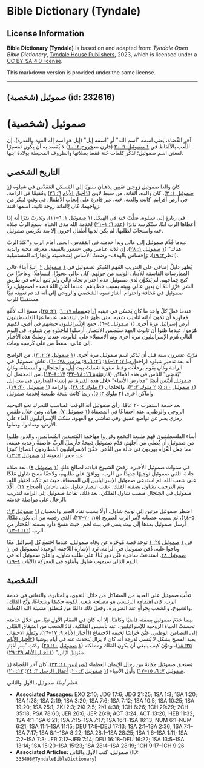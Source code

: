 # Bible Dictionary (Tyndale)

## License Information

**Bible Dictionary (Tyndale)** is based on and adapted from: _Tyndale Open Bible Dictionary_, [Tyndale House Publishers](https://tyndaleopenresources.com/), 2023, which is licensed under a [CC BY-SA 4.0 license](https://creativecommons.org/licenses/by-sa/4.0/legalcode.en).

This markdown version is provided under the same license.



--------------------------------

## صموئيل (شخصية) (id: 232616)

صموئيل (شخصية)
==============

آخر القُضاة، يَعني اسمه "اسم الله" أو "اسمه إيل" (إيل هو اسم إله القوة والقدرة). إن اللِّعب بالألفاظ في [١ صموئيل ١: ٢٠](https://ref.ly/1Sam1:20) (قارن مع[خروج ٢: ١٠](https://ref.ly/Exod2:10)) لا يُقصد به أن يكون تفسيرًا لمعنى اسم صموئيل؛ تُذكِّر كلمات حَنة فقط بصلاتها والظروف المحيطة بولادة ابنها.

التاريخ الشخصي
--------------

كان والدا صموئيل زوجين تقيين يذهبان سنويًا إلى المَسكن المُقدَّس في شيلوه ([١ صموئيل ١: ٣](https://ref.ly/1Sam1:3)). كان والده، ألقانة، من سبط لاوي ([١](https://ref.ly/1Chr6:26)[أخبار الأيام](https://ref.ly/1Chr29:29) [٦: ٢٦](https://ref.ly/1Chr6:26)) ومُقيمًا في الرامة، في أرض أفرايم. كانت والدته، حَنة، غير قادرة على إنجاب الأطفال في وقتٍ مُبكر من زواجهما. كان لِألقانة زوجة ثانية، اسمها فَننة.

في زيارةٍ إلى شيلوه، صَلَّتْ حَنة في الهيكل ([١](https://ref.ly/1Sam4:1-1Sam6:21) [صموئيل](https://ref.ly/1Sam1:3) [١: ٦–١١](https://ref.ly/1Sam1:6-1Sam1:11))، ونَذرتْ نذرًا أنه إذا أعطاها الرب ابنًا، ستُكرسه نذيرًا ([عدد ٦: ١–٢١](https://ref.ly/Num6:1-Num6:21)) لِخدمة الله مدى الحياة. سمعَ الربُ صلاة حَنة واستجابَ لطلبها. لم يكن لديها أطفال آخرون إلا بعد تكريس صموئيل.

عندما قُدِّمَ صموئيل إلى عالي وبدأ خدمته في المَقدس، انحنى أمام الرب و"عَبَدَ الربَ هناك" ([١](https://ref.ly/1Sam4:1-1Sam6:21) [صموئيل](https://ref.ly/1Sam1:3) [١: ٢٨](https://ref.ly/1Sam1:28)). إن ثلاثة عناصر وهي \-شعور بالقيمة، معرفة محبة والديه (انظر[٢: ١٩](https://ref.ly/1Sam2:19))، وَإحساس بالهدف\- وضعتْ الأساس لِشخصيته وإنجازاته المستقبلية.

يَظهر دليلٌ إضافي على التدريب المُهم المُبكر لصموئيل في [١](https://ref.ly/1Sam4:1-1Sam6:21) [صموئيل](https://ref.ly/1Sam1:3) [٢](https://ref.ly/1Sam2:1-1Sam2:36). اتبعَ أبناءُ عالي الممارسات الفاسقة للأديان الوثنية من حولهم. كان عالي عجوزًا، مُتساهلًا، وعاجزًا عن كبح جِماحهم. لم يَتكوَّن لدى صموئيل عدم احترام تجاه عالي ولم يَتبع أبناءه في طريق الشر. قرَّرَ اللهُ أن يَدين عالي وبيته بسبب خطاياهم. عندما أَعلنَ اللهُ قصده لصموئيل، ردَّ صموئيل في مَخافة واحترام. أشارَ نموه الشخصي والروحي إلى أنه قد تم تعيينه نبيًا مستقبليًا للرب.

عندما فعلَ كلُ واحد ما كان يَحسُن في عينيه (راجع[قضاة ١٧: ٦](https://ref.ly/Judg17:6)؛ [٢١: ٢٥](https://ref.ly/Judg21:25))، سمحَ الله لأُمَّةٍ مُجاوِرة أن تكون أداته لتأديب شعبه، حتى ظَهرَ قاضٍ لينقذهم. عندما غزا الفلسطينيون أرض إسرائيل مرة أخرى ([١](https://ref.ly/1Sam4:1-1Sam6:21) [صموئيل](https://ref.ly/1Sam1:3) [٤–٦](https://ref.ly/1Sam4:1-1Sam6:21))، جمع الإسرائيليون جيشهم في أفيق، لكنهم هُزموا. عندما ظنوا أن تابوت العهد سيَضمن الانتصار، أرسلوا ليأخذوه مِن شيلوه. في اليوم التالي هُزم الإسرائيليون مرة أخرى وتم الاستيلاء على التابوت. عندما وصلتْ هذه الأخبار إلى عالي، سقطَ من على كُرسيه ومات.

مَرَّتْ عشرون سنة قبل أن يُذكر اسم صموئيل مرة أخرى ([١](https://ref.ly/1Sam4:1-1Sam6:21) [صموئيل](https://ref.ly/1Sam1:3) [٧: ٢، ٣](https://ref.ly/1Sam7:2-1Sam7:3)). من الواضح أنه بعد تدمير شيلوه (راجع[إرميا ٧: ١٢–١٤](https://ref.ly/Jer7:12-Jer7:14)؛ [٢٦: ٦، ٩](https://ref.ly/Jer26:6)؛ [مزمور ٧٨: ٦٠](https://ref.ly/Ps78:60))، عاش صموئيل في الرامة وكان يقوم برحلات وعظ سنوية شملتْ بيت إيل، والجلجال، والمصفاة، وكان "يَقضي" للناس في هذه الأماكن (قارن[تثنية ١٦: ١٨–٢٢](https://ref.ly/Deut16:18-Deut16:22)؛ [١٧: ٨–١٣](https://ref.ly/Deut17:8-Deut17:13)). من المحتمل أن صموئيل أَسَّسَ أيضًا "مدارس الأنبياء" خلال هذه الفترة. تم إنشاء المدارس في بيت إيل ([١](https://ref.ly/1Sam4:1-1Sam6:21) [صموئيل](https://ref.ly/1Sam1:3) [١٠: ٥](https://ref.ly/1Sam10:5)؛ [٢ ملوك ٢: ٣](https://ref.ly/2Kgs2:3))، والجلجال ([٢ ملوك ٤: ٣٨](https://ref.ly/2Kgs4:38))، والرامة ([١](https://ref.ly/1Sam4:1-1Sam6:21) [صموئيل](https://ref.ly/1Sam1:3) [٢٠: ١٩](https://ref.ly/1Sam19:20))، وأماكن أخرى ([٢ ملوك ٢: ٥](https://ref.ly/2Kgs2:5))، ربما كانت نتيجة طبيعية لِخدمة صموئيل.

بعد خدمة استمرت ٢٠ عامًا، رأى صموئيل أنه الوقت المناسب للتحرك نحو التوحيد الروحي والوطني. عقد اجتماعًا في المصفاة ([١](https://ref.ly/1Sam4:1-1Sam6:21) [صموئيل](https://ref.ly/1Sam1:3) [٧](https://ref.ly/1Sam7:1-1Sam7:17)). هناك، ومن خلال طقسٍ رمزي يعبر عن تواضع عميق وفي تماشي مع العهود، سكبَ الإسرائيليون الماء على الأرض، وصاموا، وصلوا.

أساء الفلسطينيون فَهمَ طبيعة التجمع وقرروا مهاجمة المُتعبدين المُسالمين، والذين طلبوا من صموئيل أن يُصلي من أجلهم. قدَّمَ صموئيل ذبيحةً فأرسلَ الربُ عاصفةً رعدية عنيفة، مما جعل الغُزاة يهربون في حالة من الذُعر. حقَّقَ الإسرائيليون المُطاردون انتصارًا كبيرًا عند حجر المعونة ([١](https://ref.ly/1Sam4:1-1Sam6:21) [صموئيل](https://ref.ly/1Sam1:3) [٧: ١٢](https://ref.ly/1Sam7:12)).

في سنوات صموئيل الأخيرة، رفضَ الشيوخ قيادته لصالح مَلكٍ ([١](https://ref.ly/1Sam4:1-1Sam6:21) [صموئيل](https://ref.ly/1Sam1:3) [٨](https://ref.ly/1Sam8:1-1Sam8:22)). بعد صلاة جادة، تلقى صموئيل توجيهًا جديدًا من الرب، ووافقَ على طلبهم، ولاحقًا مسح شاول مَلكًا على شعب الله. ثم استدعى صموئيل الإسرائيليين إلى المصفاة، حيث تم تأكيد اختيار الله، وتم الترحيب بشاول بصفته المَلك. عقب انتصار شاول على ناحاش (أصحاح [١١](https://ref.ly/1Sam11:1-1Sam11:15))، أكَّدَ صموئيل في الجلجال منصب شاول المَلكي. بعد ذلك، تقاعدَ صموئيل إلى الرامة لتدريب الرجال على مواصلة خدمته.

اضطر صموئيل مرتين إلى توبيخ شاول، أولًا بسبب نفاد الصبر والعصيان ([١](https://ref.ly/1Sam4:1-1Sam6:21) [صموئيل](https://ref.ly/1Sam1:3) [١٣: ٥–١٤](https://ref.ly/1Sam13:5-1Sam13:14))، ثم بسبب عصيانه لأمر الرب الصريح ([١٥: ٢٠–٢٣](https://ref.ly/1Sam15:20-1Sam15:23))، الذي رفضه من أن يكون مَلكًا. أُرسل صموئيل بعدها إلى بيت يسى في بيت لحم، حيث مَسحَ داود بصفته المُختار من الرب ([١٦: ١–١٣](https://ref.ly/1Sam16:1-1Sam16:13)).

في [١](https://ref.ly/1Sam4:1-1Sam6:21) [صموئيل](https://ref.ly/1Sam1:3) [٢٥: ١](https://ref.ly/1Sam25:1) توجد قصة مُوجَزة عن وفاة صموئيل، عندما اجتمعَ كل إسرائيل معًا وناحوا عليه. دُفن صموئيل في الرامة. تَرِد الإشارة اللاحقة الوحيدة لصموئيل في [١ صموئيل ٢٨](https://ref.ly/1Sam28:1-1Sam28:25). استدعتْ ساحرة عَيْن دور بُناءً على طلب شاول، وأَعلنَ صموئيل أنه في اليوم التالي سيموت شاول وأبناؤه في المعركة (الآيات [٤–١٩](https://ref.ly/1Sam28:4-1Sam28:19)).

الشخصية
-------

تَغلَّبَ صموئيل على العديد من المشاكل من خلال التقوى، والمثابرة، والتفاني في خدمة الرب. كان اهتمامه الرئيسي هو مصلحة شعبه. لكونه حكيمًا وشجاعًا، وَبَّخَ المَلك، والشيوخ، والشعب بِجرأةٍ عند الضرورة، وفعلَ ذلك دائمًا من مُنطلق مشيئة الله المُعلَنة.

بينما خَدَمَ صموئيل بصفته قاضيًا وكاهنًا، إلا أنه كان في المقام الأول نبيًا. من خلال خدمته تحسنتْ الحياة الروحية للإسرائيليين. عند تأسيس المَلكية، قادَ الشعب من الشقاق القَبَلي إلى التضامن الوطني. عَيَّنَ حُراسًا لخيمة الاجتماع ([1](https://ref.ly/1Chr9:17-1Chr9:26)[أخبار الأيام](https://ref.ly/1Chr29:29) [٩: ١٧–٢٦](https://ref.ly/1Chr9:17-1Chr9:26))، ونَظَّمَ الاحتفال بعيد الفصح بشكل لا يُنسى لدرجة أنه كان لا يزال يُتحدث عنه في أيام يوشيا ([٢](https://ref.ly/2Chr35:18)[أخبار الأيام](https://ref.ly/1Chr29:29) [٣٥: ١٨](https://ref.ly/2Chr35:18))، ودوَّنَ كيف ينبغي أن يكون المَلك ومملكته ([١](https://ref.ly/1Sam4:1-1Sam6:21) [صموئيل](https://ref.ly/1Sam1:3) [١٠: ٢٥](https://ref.ly/1Sam10:25))، وكَتَبَ "سِفْرِ أَخْبَارِ صَمُوئِيلَ ٱلرَّائِي" ([١ أخبار الأيام ٢٩: ٢٩](https://ref.ly/1Chr29:29)).

يَستحق صموئيل مكانةً بين رجال الإيمان العظماء ([عبرانيين ١١: ٣٢](https://ref.ly/Heb11:32)). كان آخر القُضاة ([١](https://ref.ly/1Sam4:1-1Sam6:21) [صموئيل](https://ref.ly/1Sam1:3) [٧: ٦، ١٥–١٧](https://ref.ly/1Sam7:6)) وأول الأنبياء ([١](https://ref.ly/1Sam4:1-1Sam6:21) [صموئيل](https://ref.ly/1Sam1:3) [٣: ٢٠](https://ref.ly/1Sam3:20)؛ [أعمال الرسل ٣: ٢٤](https://ref.ly/Acts3:24)؛ [١٣: ٢٠](https://ref.ly/Acts13:20)).

*انظر أيضًا* صموئيل، الأول والثاني.

* **Associated Passages:** EXO 2:10; JDG 17:6; JDG 21:25; 1SA 1:3; 1SA 1:20; 1SA 1:28; 1SA 2:19; 1SA 3:20; 1SA 7:6; 1SA 7:12; 1SA 10:5; 1SA 10:25; 1SA 19:20; 1SA 25:1; 2KI 2:3; 2KI 2:5; 2KI 4:38; 1CH 6:26; 1CH 29:29; 2CH 35:18; PSA 78:60; JER 26:6; JER 26:9; ACT 3:24; ACT 13:20; HEB 11:32; 1SA 4:1–1SA 6:21; 1SA 7:15–1SA 7:17; 1SA 16:1–1SA 16:13; NUM 6:1–NUM 6:21; 1SA 11:1–1SA 11:15; DEU 17:8–DEU 17:13; 1SA 2:1–1SA 2:36; 1SA 7:1–1SA 7:17; 1SA 8:1–1SA 8:22; 1SA 28:1–1SA 28:25; 1SA 1:6–1SA 1:11; 1SA 7:2–1SA 7:3; JER 7:12–JER 7:14; DEU 16:18–DEU 16:22; 1SA 13:5–1SA 13:14; 1SA 15:20–1SA 15:23; 1SA 28:4–1SA 28:19; 1CH 9:17–1CH 9:26
* **Associated Articles:** صموئيل، كتب الأول والثاني (ID: `335498@TyndaleBibleDictionary`)

